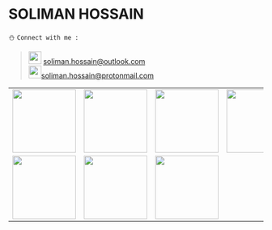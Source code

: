 # SOLIMAN HOSSAIN
:snowman: ```Connect with me :```<br>
> <img src="https://i.imgur.com/5oxIbQt.png" width="25"> soliman.hossain@outlook.com<br>
> <img src="https://i.imgur.com/lLoEu5V.png" width="25">soliman.hossain@protonmail.com<br>

<table>
<tr>
<td><a href="https://facebook.com/solimanhossains"><img src="https://edent.github.io/SuperTinyIcons/images/svg/facebook.svg" width="125"></a></td>
<td><a href="https://t.me/solimanhossain/"><img src="https://edent.github.io/SuperTinyIcons/images/svg/telegram.svg" width="125"></a></td>
<td><a href="https://instagram.com/solimanhossains"><img src="https://edent.github.io/SuperTinyIcons/images/svg/instagram.svg" width="125"></a></td>
<td><a href="https://twitter.com/solimanhossains"><img src="https://edent.github.io/SuperTinyIcons/images/svg/twitter.svg" width="125"></a></td>
<td><a href="https://linkedin.com/in/solimanhossain"><img src="https://edent.github.io/SuperTinyIcons/images/svg/linkedin.svg" width="125"></td>
</tr>
<tr>
<td><a href="https://pixabay.com/users/solimanhossain-16131188/"><img src="https://cdn.worldvectorlogo.com/logos/pixabay.svg" width="125"></a></td>
<td><a href="https://forum.xda-developers.com/member.php?u=9867272"><img src="https://icons.iconarchive.com/icons/martz90/circle/512/xda-icon.png" width="125"></a></td>
<td><a href="https://unsplash.com/@solimanhossain"><img src="https://cdn.worldvectorlogo.com/logos/unsplash-2.svg" width="125"></a></td>

</tr>
</table>
<tr>
